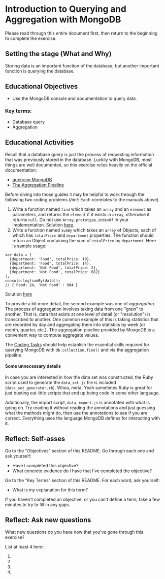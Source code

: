 # Introduction to Querying and Aggregation with MongoDB

Please read through this entire document first, then return to the beginning to complete the exercise.

## Setting the stage (What and Why)

Storing data is an important function of the database, but another important function is querying the database.

## Educational Objectives

- Use the MongoDB console and documentation to query data.

### Key terms:

- Database query
- Aggregation

## Educational Activities

Recall that a database query is just the process of requesting information that was previously stored in the database. Luckily with MongoDB, most things are well documented, so this exercise relies heavily on the official documentation:

* [querying MongoDB](http://docs.mongodb.org/manual/tutorial/query-documents/)
* [The Aggregation Pipeline](http://docs.mongodb.org/manual/core/aggregation-introduction/)

Before diving into those guides it may be helpful to work through the following two coding problems (_hint:_ Each correlates to the manuals above).

1. Write a function named `find` which takes an `array` and an `element` as parameters, and returns the `element` if it exists in `array`, otherwise it returns `null`. Do not use `Array.prototype.indexOf` in your implementation. Solution [here](find_in_array_solution.js).
1. Write a function named `sumBy` which takes an `array` of Objects, each of which has `totalPrice` and `department` properties. The function should return an Object containing the sum of `totalPrice` by `department`. Here is sample usage:

  ```
  var data = [
    {department: 'Food', totalPrice: 10},
    {department: 'Food', totalPrice: 14},
    {department: 'Not Food', totalPrice: 2},
    {department: 'Not Food', totalPrice: 682}
  ];
  console.log(sumBy(data));
  // { Food: 24, 'Not Food' : 684 }
  ```

  Solution [here](sum_by_solution.js)

To provide a bit more detail, the second example was one of _aggregation_. The process of aggregation involves taking data from one "grain" to another. That is, data that exists at one level of detail (or "resolution") is transcribed to another. One common example of this is taking statistics that are recorded by day and aggregating them into statistics by week (or month, quarter, etc.). The aggregation pipeline provided by MongoDB is a convenient way to compute aggregate values.

The [Coding Tasks](coding_tasks.md) should help establish the essential skills required for querying MongoDB with `db.collection.find()` and via the aggregation pipeline.

#### Some unnecessary details

In case you are interested in how the data set was constructed, the Ruby script used to generate the `data_set.js` file is included (`data_set_generator.rb`). Whoa, meta. Yeah sometimes Ruby is great for just busting out little scripts that end up being code in some other langauge.

Additionally, the import script, `data_import.js` is annotated with what is going on. Try reading it without reading the annotations and just guessing what the methods might do, then use the annotations to see if you are correct. Everything uses the language MongoDB defines for interacting with it.

## Reflect: Self-asses

Go to the "Objectives" section of this README. Go through each one and ask yourself:

- Have I completed this objective?
- What concrete evidence do I have that I've completed the objective?

Go to the "Key Terms" section of this README. For each word, ask yourself:

- What is my explanation for this term?

If you haven't completed an objective, or you can't define a term, take a few minutes to try to fill in any gaps.

## Reflect: Ask new questions

What new questions do you have now that you've gone through this exercise?

List at least 4 here:

1. 
1. 
1. 
1. 
